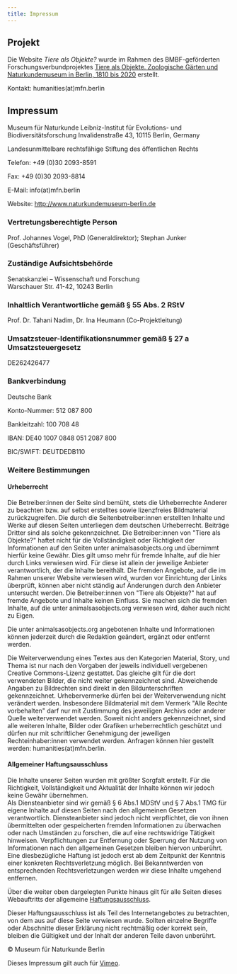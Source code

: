 ```yaml
---
title: Impressum
---
```

## Projekt

Die Website _Tiere als Objekte?_ wurde im Rahmen des BMBF-geförderten Forschungsverbundprojektes [Tiere als Objekte. Zoologische Gärten und Naturkundemuseum in Berlin, 1810 bis 2020](https://www.museumfuernaturkunde.berlin/de/wissenschaft/tiere-als-objekte) erstellt.

Kontakt: humanities(at)mfn.berlin

## Impressum

Museum für Naturkunde Leibniz-Institut für Evolutions- und Biodiversitätsforschung Invalidenstraße 43, 10115 Berlin, Germany

Landesunmittelbare rechtsfähige Stiftung des öffentlichen Rechts

Telefon: +49 (0)30 2093-8591

Fax: +49 (0)30 2093-8814

E-Mail: info(at)mfn.berlin

Website: <http://www.naturkundemuseum-berlin.de>

### Vertretungsberechtigte Person

Prof. Johannes Vogel, PhD (Generaldirektor); Stephan Junker (Geschäftsführer)

### Zuständige Aufsichtsbehörde

Senatskanzlei – Wissenschaft und Forschung\
Warschauer Str. 41-42, 10243 Berlin

### Inhaltlich Verantwortliche gemäß § 55 Abs. 2 RStV

Prof. Dr. Tahani Nadim, Dr. Ina Heumann (Co-Projektleitung)

### Umsatzsteuer-Identifikationsnummer gemäß § 27 a Umsatzsteuergesetz

DE262426477

### Bankverbindung

Deutsche Bank

Konto-Nummer: 512 087 800

Bankleitzahl: 100 708 48

IBAN: DE40 1007 0848 051 2087 800

BIC/SWIFT: DEUTDEDB110

### Weitere Bestimmungen

#### Urheberrecht

Die Betreiber:innen der Seite sind bemüht, stets die Urheberrechte Anderer zu beachten bzw. auf selbst erstelltes sowie lizenzfreies Bildmaterial zurückzugreifen. Die durch die Seitenbetreiber:innen erstellten Inhalte und Werke auf diesen Seiten unterliegen dem deutschen Urheberrecht. Beiträge Dritter sind als solche gekennzeichnet. Die Betreiber:innen von "Tiere als Objekte?" haftet nicht für die Vollständigkeit oder Richtigkeit der Informationen auf den Seiten unter animalsasobjects.org und übernimmt hierfür keine Gewähr. Dies gilt umso mehr für fremde Inhalte, auf die hier durch Links verwiesen wird. Für diese ist allein der jeweilige Anbieter verantwortlich, der die Inhalte bereithält. Die fremden Angebote, auf die im Rahmen unserer Website verwiesen wird, wurden vor Einrichtung der Links überprüft, können aber nicht ständig auf Änderungen durch den Anbieter untersucht werden. Die Betreiber:innen von "Tiere als Objekte?" hat auf fremde Angebote und Inhalte keinen Einfluss. Sie machen sich die fremden Inhalte, auf die unter animalsasobjects.org verwiesen wird, daher auch nicht zu Eigen.

Die unter animalsasobjects.org angebotenen Inhalte und Informationen können jederzeit durch die Redaktion geändert, ergänzt oder entfernt werden.

Die Weiterverwendung eines Textes aus den Kategorien Material, Story, und Thema ist nur nach den Vorgaben der jeweils individuell vergebenen Creative Commons-Lizenz gestattet. Das gleiche gilt für die dort verwendeten Bilder, die nicht weiter gekennzeichnet sind. Abweichende Angaben zu Bildrechten sind direkt in den Bildunterschriften gekennzeichnet. Urhebervermerke dürfen bei der Weiterverwendung nicht verändert werden. Insbesondere Bildmaterial mit dem Vermerk "Alle Rechte vorbehalten" darf nur mit Zustimmung des jeweiligen Archivs oder anderer Quelle weiterverwendet werden. Soweit nicht anders gekennzeichnet, sind alle weiteren Inhalte, Bilder oder Grafiken urheberrechtlich geschützt und dürfen nur mit schriftlicher Genehmigung der jeweiligen Rechteinhaber:innen verwendet werden. Anfragen können hier gestellt werden: humanities(at)mfn.berlin.

#### Allgemeiner Haftungsausschluss

Die Inhalte unserer Seiten wurden mit größter Sorgfalt erstellt. Für die Richtigkeit, Vollständigkeit und Aktualität der Inhalte können wir jedoch keine Gewähr übernehmen.\
Als Diensteanbieter sind wir gemäß § 6 Abs.1 MDStV und § 7 Abs.1 TMG für eigene Inhalte auf diesen Seiten nach den allgemeinen Gesetzen verantwortlich. Diensteanbieter sind jedoch nicht verpflichtet, die von ihnen übermittelten oder gespeicherten fremden Informationen zu überwachen oder nach Umständen zu forschen, die auf eine rechtswidrige Tätigkeit hinweisen. Verpflichtungen zur Entfernung oder Sperrung der Nutzung von Informationen nach den allgemeinen Gesetzen bleiben hiervon unberührt. Eine diesbezügliche Haftung ist jedoch erst ab dem Zeitpunkt der Kenntnis einer konkreten Rechtsverletzung möglich. Bei Bekanntwerden von entsprechenden Rechtsverletzungen werden wir diese Inhalte umgehend entfernen.

Über die weiter oben dargelegten Punkte hinaus gilt für alle Seiten dieses Webauftritts der allgemeine [Haftungsausschluss](http://www.disclaimer.de/disclaimer.htm).

Dieser Haftungsausschluss ist als Teil des Internetangebotes zu betrachten, von dem aus auf diese Seite verwiesen wurde. Sollten einzelne Begriffe oder Abschnitte dieser Erklärung nicht rechtmäßig oder korrekt sein, bleiben die Gültigkeit und der Inhalt der anderen Teile davon unberührt.



© Museum für Naturkunde Berlin

Dieses Impressum gilt auch für [Vimeo](https://vimeo.com/user139444102).